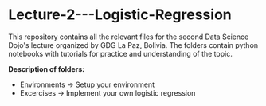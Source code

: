 # Lecture-2---Logistic-Regression

This repository contains all the relevant files for the second Data Science Dojo's lecture organized by GDG La Paz, Bolivia. The folders contain python notebooks with tutorials for practice and understanding of the topic. 

**Description of folders:**
* Environments -> Setup your environment
* Excercises -> Implement your own logistic regression
